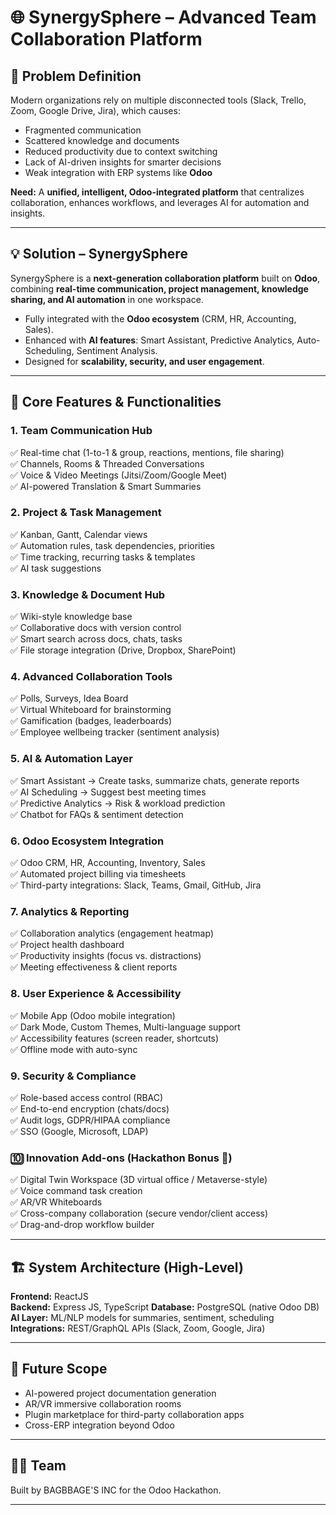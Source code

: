 # 🌐 SynergySphere – Advanced Team Collaboration Platform  

## 📌 Problem Definition  
Modern organizations rely on multiple disconnected tools (Slack, Trello, Zoom, Google Drive, Jira), which causes:  
- Fragmented communication  
- Scattered knowledge and documents  
- Reduced productivity due to context switching  
- Lack of AI-driven insights for smarter decisions  
- Weak integration with ERP systems like **Odoo**  

**Need:** A **unified, intelligent, Odoo-integrated platform** that centralizes collaboration, enhances workflows, and leverages AI for automation and insights.  

---

## 💡 Solution – SynergySphere  
SynergySphere is a **next-generation collaboration platform** built on **Odoo**, combining **real-time communication, project management, knowledge sharing, and AI automation** in one workspace.  
- Fully integrated with the **Odoo ecosystem** (CRM, HR, Accounting, Sales).  
- Enhanced with **AI features**: Smart Assistant, Predictive Analytics, Auto-Scheduling, Sentiment Analysis.  
- Designed for **scalability, security, and user engagement**.  

---

## 🔑 Core Features & Functionalities  

### 1. Team Communication Hub  
✅ Real-time chat (1-to-1 & group, reactions, mentions, file sharing)  
✅ Channels, Rooms & Threaded Conversations  
✅ Voice & Video Meetings (Jitsi/Zoom/Google Meet)  
✅ AI-powered Translation & Smart Summaries  

### 2. Project & Task Management  
✅ Kanban, Gantt, Calendar views  
✅ Automation rules, task dependencies, priorities  
✅ Time tracking, recurring tasks & templates  
✅ AI task suggestions  

### 3. Knowledge & Document Hub  
✅ Wiki-style knowledge base  
✅ Collaborative docs with version control  
✅ Smart search across docs, chats, tasks  
✅ File storage integration (Drive, Dropbox, SharePoint)  

### 4. Advanced Collaboration Tools  
✅ Polls, Surveys, Idea Board  
✅ Virtual Whiteboard for brainstorming  
✅ Gamification (badges, leaderboards)  
✅ Employee wellbeing tracker (sentiment analysis)  

### 5. AI & Automation Layer  
✅ Smart Assistant → Create tasks, summarize chats, generate reports  
✅ AI Scheduling → Suggest best meeting times  
✅ Predictive Analytics → Risk & workload prediction  
✅ Chatbot for FAQs & sentiment detection  

### 6. Odoo Ecosystem Integration  
✅ Odoo CRM, HR, Accounting, Inventory, Sales  
✅ Automated project billing via timesheets  
✅ Third-party integrations: Slack, Teams, Gmail, GitHub, Jira  

### 7. Analytics & Reporting  
✅ Collaboration analytics (engagement heatmap)  
✅ Project health dashboard  
✅ Productivity insights (focus vs. distractions)  
✅ Meeting effectiveness & client reports  

### 8. User Experience & Accessibility  
✅ Mobile App (Odoo mobile integration)  
✅ Dark Mode, Custom Themes, Multi-language support  
✅ Accessibility features (screen reader, shortcuts)  
✅ Offline mode with auto-sync  

### 9. Security & Compliance  
✅ Role-based access control (RBAC)  
✅ End-to-end encryption (chats/docs)  
✅ Audit logs, GDPR/HIPAA compliance  
✅ SSO (Google, Microsoft, LDAP)  

### 🔟 Innovation Add-ons (Hackathon Bonus 🚀)  
✅ Digital Twin Workspace (3D virtual office / Metaverse-style)  
✅ Voice command task creation  
✅ AR/VR Whiteboards  
✅ Cross-company collaboration (secure vendor/client access)  
✅ Drag-and-drop workflow builder  

---

## 🏗️ System Architecture (High-Level)  

**Frontend:** ReactJS  
**Backend:** Express JS, TypeScript
**Database:** PostgreSQL (native Odoo DB)  
**AI Layer:** ML/NLP models for summaries, sentiment, scheduling  
**Integrations:** REST/GraphQL APIs (Slack, Zoom, Google, Jira)  

---



## 📌 Future Scope  
- AI-powered project documentation generation  
- AR/VR immersive collaboration rooms  
- Plugin marketplace for third-party collaboration apps  
- Cross-ERP integration beyond Odoo  

---

## 👨‍💻 Team  
Built by BAGBBAGE'S INC for the Odoo Hackathon.  

---
